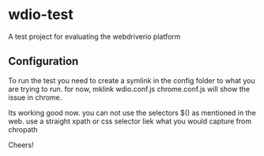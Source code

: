 # wdio-test

A test project for evaluating the webdriverio platform



## Configuration
To run the test you need to create a symlink in the config folder to what you are trying to run.
for now, mklink wdio.conf.js chrome.conf.js will show the issue in chrome.

Its working good now.  you can not use the selectors $() as mentioned in the web.  use a straight xpath or css selector liek what you would capture from chropath

Cheers!
